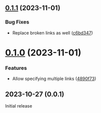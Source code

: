 ## [0.1.1](https://github.com/prantlf/link-bin-executable/compare/v0.1.0...v0.1.1) (2023-11-01)


### Bug Fixes

* Replace broken links as well ([c6bd347](https://github.com/prantlf/link-bin-executable/commit/c6bd34752050e3bff58af1a4974b248504d3bdc5))

# [0.1.0](https://github.com/prantlf/link-bin-executable/compare/v0.0.1...v0.1.0) (2023-11-01)


### Features

* Allow specifying multiple links ([4890f73](https://github.com/prantlf/link-bin-executable/commit/4890f73934d7c35ca216e40df1050817e6fa8ba4))

## 2023-10-27 (0.0.1)

Initial release
